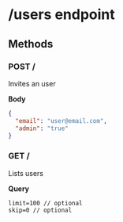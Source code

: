 # /users endpoint

## Methods

### POST /

Invites an user

**Body**

```json
{
  "email": "user@email.com",
  "admin": "true"
}
```

### GET /

Lists users

**Query**

```
limit=100 // optional
skip=0 // optional
```
